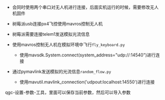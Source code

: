 - 会同时使用两个串口对无人机进行连接，后面实机运行的时候，需要修改无人机固件
- 树莓派usb连接px4飞控使用mavros控制无人机
- 树莓派需要连接telem1发送模拟光流信息

- 使用mavros控制无人机在模拟环境中飞行`fly_keyboard.py`
  - 使用mavsdk.System.connect(system_address="udp://:14540")进行连接
- 通过pymavlink发送模拟的光流信息`random_flow.py`
  - 使用mavutil.mavlink_connection('udpout:localhost:14550')进行连接


qgc-设置-参数-工具，里面可以保存当前参数，然后可以导入参数
